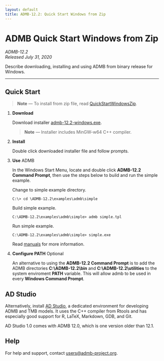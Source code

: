 ```yaml
---
layout: default
title: ADMB-12.2: Quick Start Windows from Zip
---
```


# ADMB Quick Start Windows from Zip

*ADMB-12.2*  
*Released July 31, 2020*

Describe downloading, installing and using ADMB from binary release for Windows.

---

Quick Start
-----------

> **Note** &mdash; To install from zip file, read [QuickStartWindowsZip](QuickStartWindowsZip.html).

1. **Download**

   Download installer [admb-12.2-windows.exe](https://github.com/admb-project/admb/releases/download/admb-12.2/admb-12.2-windows.exe).

   > **Note** &mdash; Installer includes MinGW-w64 C++ compiler.

2. **Install**

   Double click downloaded installer file and follow prompts.

3. **Use** ADMB

   In the Windows Start Menu, locate and double click **ADMB-12.2 Command Prompt**, then use the steps below to build and run the simple example.

   Change to simple example directory.

   ```
   C:\> cd \ADMB-12.2\examples\admb\simple
   ```

   Build simple example.

   ```
   C:\ADMB-12.2\examples\admb\simple> admb simple.tpl
   ```

   Run simple example.

   ```
   C:\ADMB-12.2\examples\admb\simple> simple.exe
   ```

   Read [manuals](http://www.admb-project.org/docs/manuals/) for more information.

4. **Configure PATH** Optional

   An alternative to using the **ADMB-12.2 Command Prompt** is to add the ADMB directories **C:\ADMB-12.2\bin** and **C:\ADMB-12.2\utilities** to the system enviroment **PATH** variable.  This will allow admb to be used in every **Windows Command Prompt**.

AD Studio
---------

Alternatively, install [AD Studio](https://github.com/admb-project/adstudio), a
dedicated environment for developing ADMB and TMB models. It uses the C++
compiler from Rtools and has especially good support for R, LaTeX, Markdown,
GDB, and Git.

AD Studio 1.0 comes with ADMB 12.0, which is one version older than 12.1.

Help
----

For help and support, contact <users@admb-project.org>.
